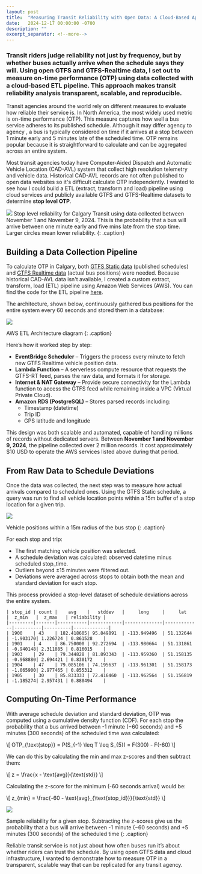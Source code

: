 ```yaml
---
layout: post
title:  "Measuring Transit Reliability with Open Data: A Cloud-Based Approach to On-Time Performance"
date:   2024-12-17 00:00:00 -0700
description: ""
excerpt_separator: <!--more-->
---
```

<style>
.caption {
  font-size: 13px;
  font-style: italic;
  margin-top:0px;
  text-align: left;
}

.references {
  font-size: 12px;
}
</style>


### Transit riders judge reliability not just by frequency, but by whether buses actually arrive when the schedule says they will. Using open GTFS and GTFS-Realtime data, I set out to measure on-time performance (OTP) using data collected with a cloud-based ETL pipeline. This approach makes transit reliability analysis transparent, scalable, and reproducible.
<!--more-->

Transit agencies around the world rely on different measures to evaluate how reliable their service is. In North America, the most widely used metric is on-time performance (OTP). This measure captures how well a bus service adheres to its published schedule. Although it may differ agency to agency , a bus is typically considered on time if it arrives at a stop between 1 minute early and 5 minutes late of the scheduled time. OTP remains popular because it is straightforward to calculate and can be aggregated across an entire system.

Most transit agencies today have Computer-Aided Dispatch and Automatic Vehicle Location (CAD-AVL) system that collect high resolution telemetry and vehicle data. Historical CAD-AVL records are not often published to open data websites so it's difficult calculate OTP independently. I wanted to see how I could build a ETL (extract, transform and load) pipeline using cloud services and publicly available GTFS and GTFS-Realtime datasets to determine **stop level OTP**.

<img src="{{site.baseurl}}/assets/img/reliability.png">
Stop level reliability for Calgary Transit using data collected between November 1 and November 9, 2024. This is the probability that a bus will arrive between one minute early and five mins late from the stop time. Larger circles mean lower reliability.
{: .caption}

## Building a Data Collection Pipeline

To calculate OTP in Calgary, both [GTFS Static data](https://data.calgary.ca/Transportation-Transit/Calgary-Transit-Scheduling-Data/npk7-z3bj/about_data) (published schedules) and [GTFS Realtime data](https://data.calgary.ca/Transportation-Transit/Calgary-Transit-Realtime-Vehicle-Positions-GTFS-RT/am7c-qe3u/about_data) (actual bus positions) were needed. Because historical CAD-AVL data isn't available, I created a custom extract, transform, load (ETL) pipeline using Amazon Web Services (AWS). You can find the code for the ETL pipeline [here](https://github.com/smohiudd/gtfs-realtime-etl). 

The architecture, shown below, continuously gathered bus positions for the entire system every 60 seconds and stored them in a database:

<img src="{{site.baseurl}}/assets/img/gtfs-realtime-etl-arch-diagram.png">

AWS ETL Architecture diagram 
{: .caption}

Here’s how it worked step by step:

- **EventBridge Scheduler** – Triggers the process every minute to fetch new GTFS Realtime vehicle position data.
- **Lambda Function** – A serverless compute resource that requests the GTFS-RT feed, parses the raw data, and formats it for storage.
- **Internet & NAT Gateway** – Provide secure connectivity for the Lambda function to access the GTFS feed while remaining inside a VPC (Virtual Private Cloud).
- **Amazon RDS (PostgreSQL)** – Stores parsed records including:
  - Timestamp (datetime)
  - Trip ID
  - GPS latitude and longitude

This design was both scalable and automated, capable of handling millions of records without dedicated servers. Between **November 1 and November 9, 2024**, the pipeline collected over 2 million records. It cost approximately $10 USD to operate the AWS services listed above during that period.

## From Raw Data to Schedule Deviations

Once the data was collected, the next step was to measure how actual arrivals compared to scheduled ones. Using the GTFS Static schedule, a query was run to find all vehicle location points within a 15m buffer of a stop location for a given trip.

<img src="{{site.baseurl}}/assets/img/vehicle_positions.jpg">

Vehicle positions within a 15m radius of the bus stop
{: .caption}



For each stop and trip:

- The first matching vehicle position was selected.
- A schedule deviation was calculated: observed datetime minus scheduled stop_time.
- Outliers beyond ±15 minutes were filtered out.
- Deviations were averaged across stops to obtain both the mean and standard deviation for each stop.

This process provided a stop-level dataset of schedule deviations across the entire system.

```
| stop_id | count |    avg    |   stddev   |     long     |     lat     |  z_min   |  z_max   | reliability |
|---------|-------|-----------|------------|--------------|-------------|----------|----------|-------------|
| 1900    | 43    | 182.418605| 95.849891  | -113.949496  | 51.132644   | -1.903170| 1.226724 | 0.861528    |
| 1901    | 4     | 86.750000 | 92.272694  | -113.980664  | 51.131861   | -0.940148| 2.311085 | 0.816015    |
| 1903    | 29    | 79.344828 | 81.893343  | -113.959360  | 51.158135   | -0.968880| 2.694421 | 0.830172    |
| 1904    | 47    | 79.085106 | 74.195637  | -113.961301  | 51.158173   | -1.065900| 2.977465 | 0.855312    |
| 1905    | 30    | 85.833333 | 72.416460  | -113.962564  | 51.156819   | -1.185274| 2.957431 | 0.880494    |
```

## Computing On-Time Performance

With average schedule deviation and standard deviation, OTP was computed using a cumulative density function (CDF). For each stop the probability that a bus arrived between -1 minute (−60 seconds) and +5 minutes (300 seconds) of the scheduled time was calculated:

\\[
OTP_{\\text{stop}} = P(S_{-1} \\leq T \\leq S_{5}) = F(300) - F(-60)
\\]

We can do this by calculating the min and max z-scores and then subtract them:

\\[
z = \frac{x - \text{avg}}{\text{std}}
\\]

Calculating the z-score for the minimum (-60 seconds arrival) would be:

\\[
z_{min} = \\frac{-60 - \\text{avg}_{\text{stop_id}}}{\text{std}}
\\]


<img src="{{site.baseurl}}/assets/img/cdf_reliability.png">

Sample reliability for a given stop. Subtracting the z-scores give us the probability that a bus will arrive between -1 minute (−60 seconds) and +5 minutes (300 seconds) of the scheduled time
{: .caption}


Reliable transit service is not just about how often buses run it’s about whether riders can trust the schedule. By using open GTFS data and cloud infrastructure, I wanted to demonstrate how to measure OTP in a transparent, scalable way that can be replicated for any transit agency.

